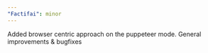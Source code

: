 ```yaml
---
"Factifai": minor
---
```


Added browser centric approach on the puppeteer mode.
General improvements & bugfixes
